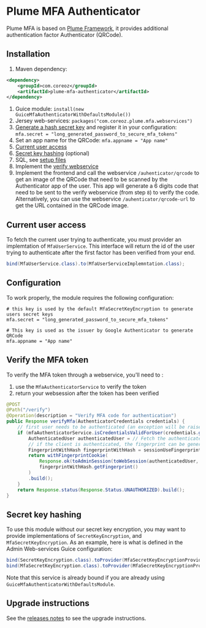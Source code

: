 Plume MFA Authenticator
=======================

Plume MFA is based on [Plume Framework](https://github.com/Coreoz/Plume),
it provides additional authentication factor Authenticator (QRCode).

Installation
------------
1. Maven dependency:
```xml
<dependency>
    <groupId>com.coreoz</groupId>
    <artifactId>plume-mfa-authenticator</artifactId>
</dependency>
```

1. Guice module: `install(new GuiceMfaAuthenticatorWithDefaultsModule())`
2. Jersey web-services: `packages("com.coreoz.plume.mfa.webservices")`
3. [Generate a hash secret key](#configuration) and register it in your configuration: `mfa.secret = "long_generated_password_to_secure_mfa_tokens"`
4. Set an app name for the QRCode: `mfa.appname = "App name"`
5. [Current user access](#current-user-access)
6. [Secret key hashing](#secret-key-hashing) (optional)
7. SQL, see [setup files](plume-mfa-authenticator/sql)
8. Implement the [verify webservice](#verify-the-mfa-token)
9. Implement the frontend and call the webservice `/auhenticator/qrcode` to get an image of the QRCode that need to be scanned by the Authenticator app of the user. This app will generate a 6 digits code that need to be sent to the verify webservice (from step `8`) to verify the code.
Alternatively, you can use the webservice `/auhenticator/qrcode-url` to get the URL contained in the QRCode image.

Current user access
-------------------
To fetch the current user trying to authenticate, you must provider an implemtation of `MfaUserService`.
This interface will return the id of the user trying to authenticate after the first factor has been verified from your end.
```java
bind(MfaUserService.class).to(MfaUserServiceImplemntation.class);
```

Configuration
-------------

To work properly, the module requires the following configuration:
```
# this key is used by the default MfaSecretKeyEncryption to generate users secret keys
mfa.secret = "long_generated_password_to_secure_mfa_tokens"

# This key is used as the issuer by Google Authenticator to generate QRCode
mfa.appname = "App name"
```

Verify the MFA token
--------------------

To verify the MFA token through a webservice, you'll need to :
1. use the `MfaAuthenticatorService` to verify the token
2. return your websession after the token has been verified

```java
@POST
@Path("/verify")
@Operation(description = "Verify MFA code for authentication")
public Response verifyMfa(AuthenticatorCredentials credentials) {
    // first user needs to be authenticated (an exception will be raised otherwise)
    if (mfaAuthenticatorService.isCredentialsValidForUser(credentials.getUserName(), credentials.getCode())) {
        AuthenticatedUser authenticatedUser = // Fetch the authenticated user
        // if the client is authenticated, the fingerprint can be generated if needed
        FingerprintWithHash fingerprintWithHash = sessionUseFingerprintCookie ? generateFingerprint() : NULL_FINGERPRINT;
        return withFingerprintCookie(
            Response.ok(toAdminSession(toWebSession(authenticatedUser, fingerprintWithHash.getHash()))),
            fingerprintWithHash.getFingerprint()
        )
        .build();
    }
    return Response.status(Response.Status.UNAUTHORIZED).build();
}
```

Secret key hashing
------------------
To use this module without our secret key encryption, you may want to provide implementations of `SecretKeyEncryption`, and `MfaSecretKeyEncryption`.
As an example, here is what is defined in the Admin Web-services Guice configuration:

```java
bind(SecretKeyEncryption.class).toProvider(MfaSecretKeyEncryptionProvider.class);
bind(MfaSecretKeyEncryption.class).toProvider(MfaSecretKeyEncryptionProvider.class);
```

Note that this service is already bound if you are already using `GuiceMfaAuthenticatorWithDefaultsModule`.


Upgrade instructions
--------------------
See the [releases notes](https://github.com/Coreoz/Plume-mfa/releases) to see the upgrade instructions.
